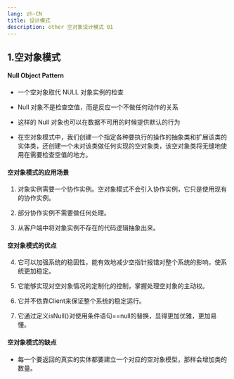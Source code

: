 ```yaml
---
lang: zh-CN
title: 设计模式
description: other 空对象设计模式 01
---
```


## 1.空对象模式

#### Null Object Pattern

- 一个空对象取代 NULL 对象实例的检查

- Null 对象不是检查空值，而是反应一个不做任何动作的关系

- 这样的 Null 对象也可以在数据不可用的时候提供默认的行为

- 在空对象模式中，我们创建一个指定各种要执行的操作的抽象类和扩展该类的实体类，还创建一个未对该类做任何实现的空对象类，该空对象类将无缝地使用在需要检查空值的地方。

#### 空对象模式的应用场景

1. 对象实例需要一个协作实例。空对象模式不会引入协作实例，它只是使用现有的协作实例。

2. 部分协作实例不需要做任何处理。

3. 从客户端中将对象实例不存在的代码逻辑抽象出来。

#### 空对象模式的优点

4. 它可以加强系统的稳固性，能有效地减少空指针报错对整个系统的影响，使系统更加稳定。

5. 它能够实现对空对象情况的定制化的控制，掌握处理空对象的主动权。

6. 它并不依靠Client来保证整个系统的稳定运行。

7. 它通过定义isNull()对使用条件语句==null的替换，显得更加优雅，更加易懂。

#### 空对象模式的缺点

- 每一个要返回的真实的实体都要建立一个对应的空对象模型，那样会增加类的数量。